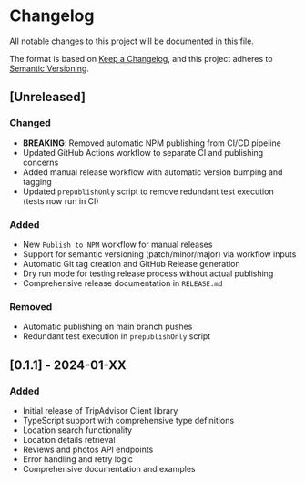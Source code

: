 # Changelog

All notable changes to this project will be documented in this file.

The format is based on [Keep a Changelog](https://keepachangelog.com/en/1.0.0/),
and this project adheres to [Semantic Versioning](https://semver.org/spec/v2.0.0.html).

## [Unreleased]

### Changed

- **BREAKING**: Removed automatic NPM publishing from CI/CD pipeline
- Updated GitHub Actions workflow to separate CI and publishing concerns
- Added manual release workflow with automatic version bumping and tagging
- Updated `prepublishOnly` script to remove redundant test execution (tests now run in CI)

### Added

- New `Publish to NPM` workflow for manual releases
- Support for semantic versioning (patch/minor/major) via workflow inputs
- Automatic Git tag creation and GitHub Release generation
- Dry run mode for testing release process without actual publishing
- Comprehensive release documentation in `RELEASE.md`

### Removed

- Automatic publishing on main branch pushes
- Redundant test execution in `prepublishOnly` script

## [0.1.1] - 2024-01-XX

### Added

- Initial release of TripAdvisor Client library
- TypeScript support with comprehensive type definitions
- Location search functionality
- Location details retrieval
- Reviews and photos API endpoints
- Error handling and retry logic
- Comprehensive documentation and examples
